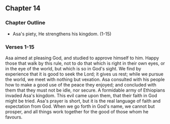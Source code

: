 ## Chapter 14

### Chapter Outline

- Asa's piety, He strengthens his kingdom. (1-15)

### Verses 1-15

Asa aimed at pleasing God, and studied to approve himself to him. Happy those that walk by this rule, not to do that which is right in their own eyes, or in the eye of the world, but which is so in God's sight. We find by experience that it is good to seek the Lord; it gives us rest; while we pursue the world, we meet with nothing but vexation. Asa consulted with his people how to make a good use of the peace they enjoyed; and concluded with them that they must not be idle, nor secure. A formidable army of Ethiopians invaded Asa's kingdom. This evil came upon them, that their faith in God might be tried. Asa's prayer is short, but it is the real language of faith and expectation from God. When we go forth in God's name, we cannot but prosper, and all things work together for the good of those whom he favours.


